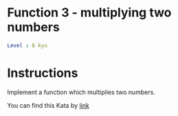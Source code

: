 # Function 3 - multiplying two numbers

```yaml
Level : 8 kyu
```


# Instructions
Implement a function which multiplies two numbers.

You can find this Kata by [link](https://www.codewars.com/kata/523b4ff7adca849afe000035/train/java)